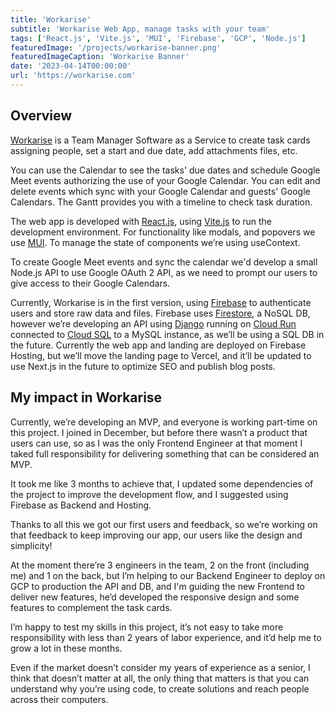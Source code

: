 ```yaml
---
title: 'Workarise'
subtitle: 'Workarise Web App, manage tasks with your team'
tags: ['React.js', 'Vite.js', 'MUI', 'Firebase', 'GCP', 'Node.js']
featuredImage: '/projects/workarise-banner.png'
featuredImageCaption: 'Workarise Banner'
date: '2023-04-14T00:00:00'
url: 'https://workarise.com'
---
```


## Overview

[Workarise](http://workarise.com) is a Team Manager Software as a Service to create task cards assigning people, set a start and due date, add attachments files, etc.

You can use the Calendar to see the tasks' due dates and schedule Google Meet events authorizing the use of your Google Calendar. You can edit and delete events which sync with your Google Calendar and guests' Google Calendars. The Gantt provides you with a timeline to check task duration.

The web app is developed with [React.js](https://react.dev/), using [Vite.js](https://vitejs.dev/) to run the development environment. For functionality like modals, and popovers we use [MUI](https://mui.com/). To manage the state of components we’re using useContext.

To create Google Meet events and sync the calendar we'd develop a small Node.js API to use Google OAuth 2 API, as we need to prompt our users to give access to their Google Calendars.

Currently, Workarise is in the first version, using [Firebase](https://firebase.google.com/) to authenticate users and store raw data and files. Firebase uses [Firestore](https://firebase.google.com/docs/firestore), a NoSQL DB, however we’re developing an API using [Django](https://www.djangoproject.com/) running on [Cloud Run](https://cloud.google.com/run) connected to [Cloud SQL](https://cloud.google.com/sql) to a MySQL instance, as we’ll be using a SQL DB in the future. Currently the web app and landing are deployed on Firebase Hosting, but we’ll move the landing page to Vercel, and it’ll be updated to use Next.js in the future to optimize SEO and publish blog posts.

## My impact in Workarise

Currently, we’re developing an MVP, and everyone is working part-time on this project. I joined in December, but before there wasn’t a product that users can use, so as I was the only Frontend Engineer at that moment I taked full responsibility for delivering something that can be considered an MVP.

It took me like 3 months to achieve that, I updated some dependencies of the project to improve the development flow, and I suggested using Firebase as Backend and Hosting.

Thanks to all this we got our first users and feedback, so we’re working on that feedback to keep improving our app, our users like the design and simplicity!

At the moment there’re 3 engineers in the team, 2 on the front (including me) and 1 on the back, but I’m helping to our Backend Engineer to deploy on GCP to production the API and DB, and I'm guiding the new Frontend to deliver new features, he’d developed the responsive design and some features to complement the task cards.

I’m happy to test my skills in this project, it’s not easy to take more responsibility with less than 2 years of labor experience, and it’d help me to grow a lot in these months.

Even if the market doesn’t consider my years of experience as a senior, I think that doesn’t matter at all, the only thing that matters is that you can understand why you’re using code, to create solutions and reach people across their computers.
